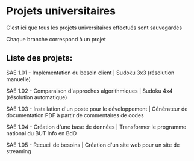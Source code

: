 # Projets universitaires
C'est ici que tous les projets universitaires effectués sont sauvegardés

Chaque branche correspond à un projet

## Liste des projets:

SAE 1.01 - Implémentation du besoin client | Sudoku 3x3 (résolution manuelle)

SAE 1.02 - Comparaison d'approches algorithmiques | Sudoku 4x4 (résolution automatique)

SAE 1.03 - Installation d'un poste pour le développement | Générateur de documentation PDF à partir de commentaires de codes

SAE 1.04 - Création d'une base de données | Transformer le programme national du BUT Info en BdD

SAE 1.05 - Recueil de besoins | Création d'un site web pour un site de streaming
